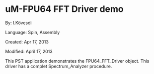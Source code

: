 # uM-FPU64 FFT Driver demo

By: I.Kövesdi

Language: Spin, Assembly

Created: Apr 17, 2013

Modified: April 17, 2013

This PST application demonstrates the FPU64\_FFT\_Driver object. This driver has a complet Spectrum\_Analyzer procedure.
